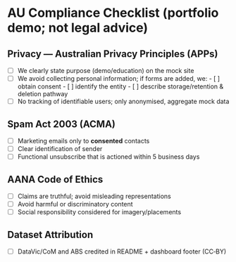 # AU Compliance Checklist (portfolio demo; not legal advice)

## Privacy — Australian Privacy Principles (APPs)
- [ ] We clearly state purpose (demo/education) on the mock site
- [ ] We avoid collecting personal information; if forms are added, we:
      - [ ] obtain consent
      - [ ] identify the entity
      - [ ] describe storage/retention & deletion pathway
- [ ] No tracking of identifiable users; only anonymised, aggregate mock data

## Spam Act 2003 (ACMA)
- [ ] Marketing emails only to **consented** contacts
- [ ] Clear identification of sender
- [ ] Functional unsubscribe that is actioned within 5 business days

## AANA Code of Ethics
- [ ] Claims are truthful; avoid misleading representations
- [ ] Avoid harmful or discriminatory content
- [ ] Social responsibility considered for imagery/placements

## Dataset Attribution
- [ ] DataVic/CoM and ABS credited in README + dashboard footer (CC‑BY)

